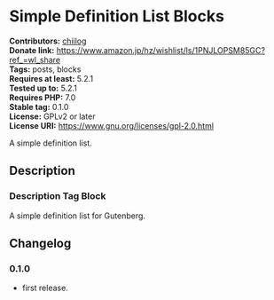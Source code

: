 # Simple Definition List Blocks #
**Contributors:** [chiilog](https://profiles.wordpress.org/mel_cha)  
**Donate link:**       https://www.amazon.jp/hz/wishlist/ls/1PNJLOPSM85GC?ref_=wl_share  
**Tags:**              posts, blocks  
**Requires at least:** 5.2.1  
**Tested up to:**      5.2.1  
**Requires PHP:**      7.0  
**Stable tag:**        0.1.0  
**License:** GPLv2 or later  
**License URI:** https://www.gnu.org/licenses/gpl-2.0.html  

A simple definition list.

## Description ##

### Description Tag Block ###

A simple definition list for Gutenberg.

## Changelog ##

### 0.1.0 ###
* first release.

